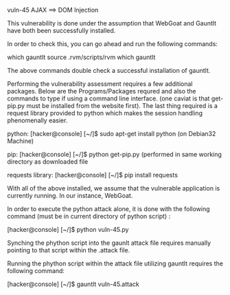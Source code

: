 vuln-45 AJAX ==> DOM Injection

This vulnerability is done under the assumption that WebGoat and Gauntlt have both been successfully installed. 

In order to check this, you can go ahead and run the following commands: 

which gauntlt
source .rvm/scripts/rvm
which gauntlt

The above commands double check a successful installation of gauntlt. 

Performing the vulnerability assessment requires a few additional packages. Below are the Programs/Packages requred and also the commands to type if using a command line interface. (one caviat is that get-pip.py must be installed from the website first). The last thing required is a request library provided to python which makes the session handling phenomenally easier. 

python: 
[hacker@console] [~/]$ sudo apt-get install python (on Debian32 Machine)

pip:
[hacker@console] [~/]$ python get-pip.py (performed in same working directory as downloaded file

requests library: 
[hacker@console] [~/]$ pip install requests

With all of the above installed, we assume that the vulnerable application is currently running. In our instance, WebGoat. 

In order to execute the python attack alone, it is done with the following command (must be in current directory of python script) : 

[hacker@console] [~/]$ python vuln-45.py

Synching the phython script into the gaunlt attack file requires manually pointing to that script within the .attack file. 

Running the phython script within the attack file utilizing gauntlt requires the following command: 

[hacker@console] [~/]$ gauntlt vuln-45.attack
